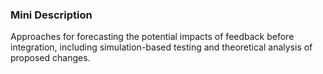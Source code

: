 ### Mini Description

Approaches for forecasting the potential impacts of feedback before integration, including simulation-based testing and theoretical analysis of proposed changes.
